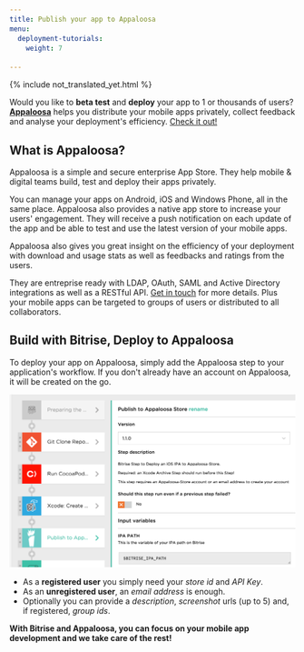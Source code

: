 ```yaml
---
title: Publish your app to Appaloosa
menu:
  deployment-tutorials:
    weight: 7

---
```

{% include not_translated_yet.html %}

Would you like to **beta test** and **deploy** your app to 1 or thousands of users?
**[Appaloosa](http://appaloosa.io)** helps you distribute your mobile apps privately,
collect feedback and analyse your deployment's efficiency. [Check it out!](http://appaloosa.io)


## What is Appaloosa?

Appaloosa is a simple and secure enterprise App Store.
They help mobile & digital teams build, test and deploy their apps privately.

You can manage your apps on Android, iOS and Windows Phone, all in the same place.
Appaloosa also provides a native app store to increase your users' engagement.
They will receive a push notification on each update of the app and be able to test and use the latest version of your mobile apps.

Appaloosa also gives you great insight on the efficiency of your deployment
with download and usage stats as well as feedbacks and ratings from the users.

They are entreprise ready with LDAP, OAuth, SAML and Active Directory integrations
as well as a RESTful API. [Get in touch](mailto:sales@appaloosa-store.com) for more details.
Plus your mobile apps can be targeted to groups of users or distributed to all collaborators.


## Build with Bitrise, Deploy to Appaloosa

To deploy your app on Appaloosa, simply add the Appaloosa step to your application's workflow.
If you don't already have an account on Appaloosa, it will be created on the go.

![Publish to Appaloosa step in a Workflow](/img/tutorials/deploy/appaloosa-step-in-a-bitrise-workflow.png)

- As a **registered user** you simply need your *store id* and *API Key*.
- As an **unregistered user**, an *email address* is enough.
- Optionally you can provide a *description*, *screenshot* urls (up to 5) and, if registered, *group ids*.

**With Bitrise and Appaloosa, you can focus on your mobile app development and we take care of the rest!**